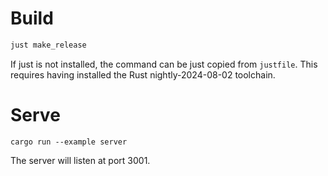 # Build

```sh
just make_release
```

If just is not installed, the command can be just copied from `justfile`. This
requires having installed the Rust nightly-2024-08-02 toolchain.

# Serve

```
cargo run --example server
```

The server will listen at port 3001.
